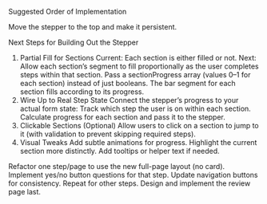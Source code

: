 Suggested Order of Implementation


Move the stepper to the top and make it persistent.

Next Steps for Building Out the Stepper
1. Partial Fill for Sections
Current: Each section is either filled or not.
Next: Allow each section’s segment to fill proportionally as the user completes steps within that section.
Pass a sectionProgress array (values 0–1 for each section) instead of just booleans.
The bar segment for each section fills according to its progress.
2. Wire Up to Real Step State
Connect the stepper’s progress to your actual form state:
Track which step the user is on within each section.
Calculate progress for each section and pass it to the stepper.
3. Clickable Sections (Optional)
Allow users to click on a section to jump to it (with validation to prevent skipping required steps).
4. Visual Tweaks
Add subtle animations for progress.
Highlight the current section more distinctly.
Add tooltips or helper text if needed.



Refactor one step/page to use the new full-page layout (no card).
Implement yes/no button questions for that step.
Update navigation buttons for consistency.
Repeat for other steps.
Design and implement the review page last.